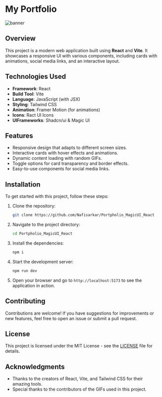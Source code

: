 # My Portfolio

![banner](https://i.ibb.co.com/02StR5h/Screenshot-2025-01-24-183842.png)

## Overview

This project is a modern web application built using **React** and **Vite**. It showcases a responsive UI with various components, including cards with animations, social media links, and an interactive layout.

## Technologies Used

- **Framework**: React
- **Build Tool**: Vite
- **Language**: JavaScript (with JSX)
- **Styling**: Tailwind CSS
- **Animation**: Framer Motion (for animations)
- **Icons**: Ract UI Icons
- **UIFrameworks**: Shadcn/ui & Magic UI

## Features

- Responsive design that adapts to different screen sizes.
- Interactive cards with hover effects and animations.
- Dynamic content loading with random GIFs.
- Toggle options for card transparency and border effects.
- Easy-to-use components for social media links.

## Installation

To get started with this project, follow these steps:

1. Clone the repository:
   ```bash
   git clone https://github.com/Nafisarkar/Portpholio_MagicUI_React
   ```

2. Navigate to the project directory:
   ```bash
   cd Portpholio_MagicUI_React
   ```

3. Install the dependencies:
   ```bash
   npm i
   ```

4. Start the development server:
   ```bash
   npm run dev
   ```

5. Open your browser and go to `http://localhost:5173` to see the application in action.


## Contributing

Contributions are welcome! If you have suggestions for improvements or new features, feel free to open an issue or submit a pull request.

## License

This project is licensed under the MIT License - see the [LICENSE](LICENSE) file for details.

## Acknowledgments

- Thanks to the creators of React, Vite, and Tailwind CSS for their amazing tools.
- Special thanks to the contributors of the GIFs used in this project.
